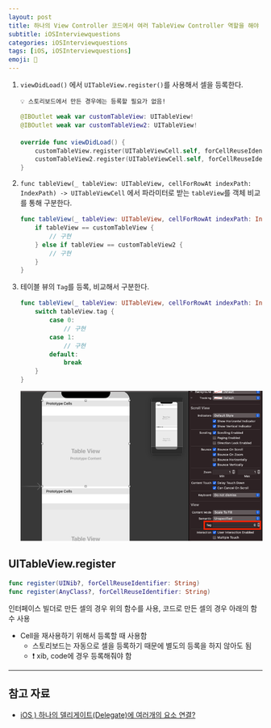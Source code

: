 ```yaml
---
layout: post
title: 하나의 View Controller 코드에서 여러 TableView Controller 역할을 해야 할 경우 어떻게 구분해서 구현해야 하는지 설명하시오.
subtitle: iOSInterviewquestions
categories: iOSInterviewquestions
tags: [iOS, iOSInterviewquestions]
emoji: 📱
---
```


1. `viewDidLoad()` 에서 `UITableView.register()`를 사용해서 셀을 등록한다.
    ```
    💡 스토리보드에서 만든 경우에는 등록할 필요가 없음!
    ```

    ```swift
    @IBOutlet weak var customTableView: UITableView!
    @IBOutlet weak var customTableView2: UITableView!

    override func viewDidLoad() {
    	customTableView.register(UITableViewCell.self, forCellReuseIdentifier: "cell")
    	customTableView2.register(UITableViewCell.self, forCellReuseIdentifier: "cell")
    }
    ```

2. `func tableView(_ tableView: UITableView, cellForRowAt indexPath: IndexPath) -> UITableViewCell` 에서 파라미터로 받는 `tableView`를 객체 비교를 통해 구분한다.

    ```swift
    func tableView(_ tableView: UITableView, cellForRowAt indexPath: IndexPath) -> UITableViewCell {
    	if tableView == customTableView {
    		// 구현		
    	} else if tableView == customTableView2 {
    		// 구현
    	}
    }
    ```

3. 테이블 뷰의 `Tag`를 등록, 비교해서 구분한다.

    ```swift
    func tableView(_ tableView: UITableView, cellForRowAt indexPath: IndexPath) -> UITableViewCell {
    	switch tableView.tag {
    		case 0:
    			// 구현
    		case 1:
    			// 구현
    		default: 
    			break
    	}
    }
    ```

    ![Set tag for tableview in storyboard](/assets/image/tableview-tag.png)

## UITableView.register

```swift
func register(UINib?, forCellReuseIdentifier: String)
func register(AnyClass?, forCellReuseIdentifier: String)
```

인터페이스 빌더로 만든 셀의 경우 위의 함수를 사용, 코드로 만든 셀의 경우 아래의 함수 사용

- Cell을  재사용하기 위해서 등록할 때 사용함
    - 스토리보드는 자동으로 셀을 등록하기 때문에 별도의 등록을 하지 않아도 됨
    - ❗️ xib, code에 경우 등록해줘야 함

---

## 참고 자료
- [iOS ) 하나의 델리게이트(Delegate)에 여러개의 요소 연결?](https://zeddios.tistory.com/169)